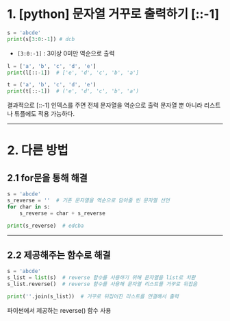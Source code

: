 # 1. [python] 문자열 거꾸로 출력하기 [::-1]

```python
s = 'abcde'
print(s[3:0:-1]) # dcb
```

- `[3:0:-1]` : 3이상 0미만 역순으로 출력

```python
l = ['a', 'b', 'c', 'd', 'e']
print(l[::-1])  # ['e', 'd', 'c', 'b', 'a']

t = ('a', 'b', 'c', 'd', 'e')
print(t[::-1])  # ('e', 'd', 'c', 'b', 'a')
```

결과적으로 [::-1] 인덱스를 주면 전체 문자열을 역순으로 출력
문자열 뿐 아니라 리스트나 튜플에도 적용 가능하다.

---

# 2. 다른 방법

## 2.1 for문을 통해 해결

```python
s = 'abcde'
s_reverse = ''  # 기존 문자열을 역순으로 담아줄 빈 문자열 선언
for char in s:
    s_reverse = char + s_reverse

print(s_reverse)  # edcba
```

---

## 2.2 제공해주는 함수로 해결

```python
s = 'abcde'
s_list = list(s)  # reverse 함수를 사용하기 위해 문자열을 list로 치환
s_list.reverse()  # reverse 함수를 사용해 문자열 리스트를 거꾸로 뒤집음

print(''.join(s_list))  # 거꾸로 뒤집어진 리스트를 연결해서 출력
```

파이썬에서 제공하는 reverse() 함수 사용

